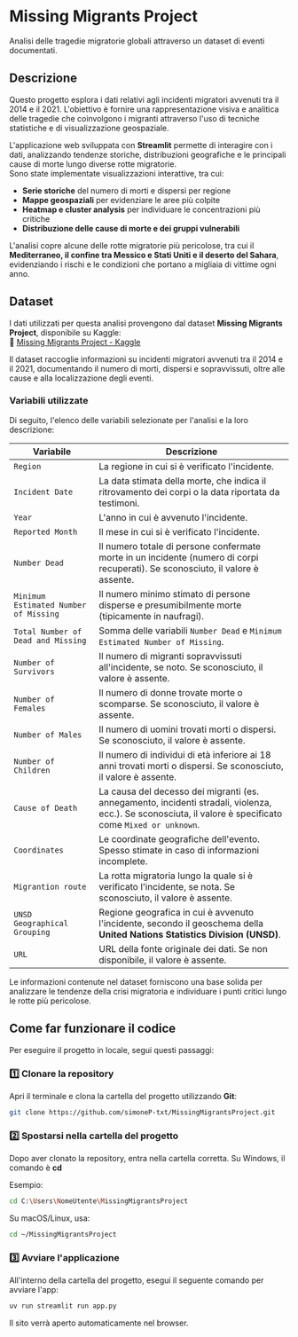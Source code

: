 # **Missing Migrants Project**  
Analisi delle tragedie migratorie globali attraverso un dataset di eventi documentati.

## **Descrizione**
Questo progetto esplora i dati relativi agli incidenti migratori avvenuti tra il 2014 e il 2021. L'obiettivo è fornire una rappresentazione visiva e analitica delle tragedie che coinvolgono i migranti attraverso l'uso di tecniche statistiche e di visualizzazione geospaziale.  

L'applicazione web sviluppata con **Streamlit** permette di interagire con i dati, analizzando tendenze storiche, distribuzioni geografiche e le principali cause di morte lungo diverse rotte migratorie.  
Sono state implementate visualizzazioni interattive, tra cui:  

- **Serie storiche** del numero di morti e dispersi per regione  
- **Mappe geospaziali** per evidenziare le aree più colpite  
- **Heatmap e cluster analysis** per individuare le concentrazioni più critiche  
- **Distribuzione delle cause di morte e dei gruppi vulnerabili**  

L'analisi copre alcune delle rotte migratorie più pericolose, tra cui il **Mediterraneo, il confine tra Messico e Stati Uniti e il deserto del Sahara**, evidenziando i rischi e le condizioni che portano a migliaia di vittime ogni anno.

## **Dataset**
I dati utilizzati per questa analisi provengono dal dataset **Missing Migrants Project**, disponibile su Kaggle:  
🔗 [Missing Migrants Project - Kaggle](https://www.kaggle.com/datasets/snocco/missing-migrants-project)  

Il dataset raccoglie informazioni su incidenti migratori avvenuti tra il 2014 e il 2021, documentando il numero di morti, dispersi e sopravvissuti, oltre alle cause e alla localizzazione degli eventi.

### **Variabili utilizzate**
Di seguito, l'elenco delle variabili selezionate per l'analisi e la loro descrizione:

| **Variabile**                                       | **Descrizione** |
|----------------------------------------------------|----------------------------------------------------------------------------------------------|
| `Region`                                          | La regione in cui si è verificato l'incidente. |
| `Incident Date`                                   | La data stimata della morte, che indica il ritrovamento dei corpi o la data riportata da testimoni. |
| `Year`                                            | L'anno in cui è avvenuto l'incidente. |
| `Reported Month`                                  | Il mese in cui si è verificato l'incidente. |
| `Number Dead`                                     | Il numero totale di persone confermate morte in un incidente (numero di corpi recuperati). Se sconosciuto, il valore è assente. |
| `Minimum Estimated Number of Missing`            | Il numero minimo stimato di persone disperse e presumibilmente morte (tipicamente in naufragi). |
| `Total Number of Dead and Missing`               | Somma delle variabili `Number Dead` e `Minimum Estimated Number of Missing`. |
| `Number of Survivors`                             | Il numero di migranti sopravvissuti all'incidente, se noto. Se sconosciuto, il valore è assente. |
| `Number of Females`                               | Il numero di donne trovate morte o scomparse. Se sconosciuto, il valore è assente. |
| `Number of Males`                                 | Il numero di uomini trovati morti o dispersi. Se sconosciuto, il valore è assente. |
| `Number of Children`                              | Il numero di individui di età inferiore ai 18 anni trovati morti o dispersi. Se sconosciuto, il valore è assente. |
| `Cause of Death`                                  | La causa del decesso dei migranti (es. annegamento, incidenti stradali, violenza, ecc.). Se sconosciuta, il valore è specificato come `Mixed or unknown`. |
| `Coordinates`                                     | Le coordinate geografiche dell'evento. Spesso stimate in caso di informazioni incomplete. |
| `Migrantion route`                                | La rotta migratoria lungo la quale si è verificato l'incidente, se nota. Se sconosciuto, il valore è assente. |
| `UNSD Geographical Grouping`                     | Regione geografica in cui è avvenuto l'incidente, secondo il geoschema della **United Nations Statistics Division (UNSD)**. |
| `URL`                                            | URL della fonte originale dei dati. Se non disponibile, il valore è assente. |

Le informazioni contenute nel dataset forniscono una base solida per analizzare le tendenze della crisi migratoria e individuare i punti critici lungo le rotte più pericolose.

## **Come far funzionare il codice**

Per eseguire il progetto in locale, segui questi passaggi:

### **1️⃣ Clonare la repository**
Apri il terminale e clona la cartella del progetto utilizzando **Git**:

```bash
git clone https://github.com/simoneP-txt/MissingMigrantsProject.git
```

### **2️⃣ Spostarsi nella cartella del progetto**
Dopo aver clonato la repository, entra nella cartella corretta. Su Windows, il comando è **cd**

Esempio:
```bash
cd C:\Users\NomeUtente\MissingMigrantsProject
```

Su macOS/Linux, usa:
```bash
cd ~/MissingMigrantsProject
```

### **3️⃣ Avviare l'applicazione**
All'interno della cartella del progetto, esegui il seguente comando per avviare l'app:
```bash
uv run streamlit run app.py
```
Il sito verrà aperto automaticamente nel browser.
